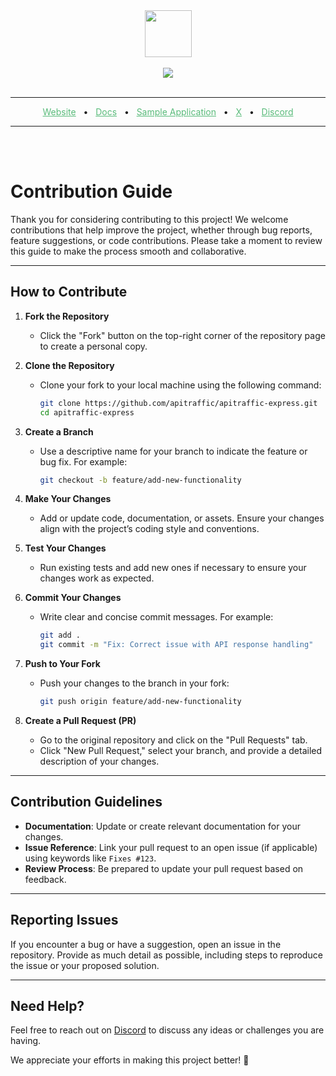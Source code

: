 <div align="center">
  <img src="https://app.apitraffic.io/assets/images/apitraffic-logo.svg" height="75"/>
  <br/>
  <br/>
  <img src="https://cdn.apitraffic.io/images/RepositoryMasthead.png"/>
  <br/>
  <br/>
</div>
<hr />
<div align="center">
    <a href="https://apitraffic.io" target="_blank" style="color: #59BB7A;">Website</a>
    <span>&nbsp;&nbsp;•&nbsp;&nbsp;</span>
    <a href="https://docs.apitraffic.io" target="_blank" style="color: #59BB7A;">Docs</a>
    <span>&nbsp;&nbsp;•&nbsp;&nbsp;</span>
    <a href="https://github.com/apitraffic/apitraffic-express/tree/master/examples/basic" target="_blank" style="color: #59BB7A;">Sample Application</a>
    <span>&nbsp;&nbsp;•&nbsp;&nbsp;</span>    
    <a href="https://x.com/apitraffic" target="_blank" style="color: #59BB7A;">X</a>
    <span>&nbsp;&nbsp;•&nbsp;&nbsp;</span>    
    <a href="https://apitraffic.io/chat" target="_blank" style="color: #59BB7A;">Discord</a>
</div>
<hr />
<br/>
<br/>

# Contribution Guide

Thank you for considering contributing to this project! We welcome contributions that help improve the project, whether through bug reports, feature suggestions, or code contributions. Please take a moment to review this guide to make the process smooth and collaborative.

---

## How to Contribute

1. **Fork the Repository**
   - Click the "Fork" button on the top-right corner of the repository page to create a personal copy.

2. **Clone the Repository**
   - Clone your fork to your local machine using the following command:
     ```bash
     git clone https://github.com/apitraffic/apitraffic-express.git
     cd apitraffic-express
     ```

3. **Create a Branch**
   - Use a descriptive name for your branch to indicate the feature or bug fix. For example:
     ```bash
     git checkout -b feature/add-new-functionality
     ```

4. **Make Your Changes**
   - Add or update code, documentation, or assets. Ensure your changes align with the project’s coding style and conventions.

5. **Test Your Changes**
   - Run existing tests and add new ones if necessary to ensure your changes work as expected.

6. **Commit Your Changes**
   - Write clear and concise commit messages. For example:
     ```bash
     git add .
     git commit -m "Fix: Correct issue with API response handling"
     ```

7. **Push to Your Fork**
   - Push your changes to the branch in your fork:
     ```bash
     git push origin feature/add-new-functionality
     ```

8. **Create a Pull Request (PR)**
   - Go to the original repository and click on the "Pull Requests" tab.
   - Click "New Pull Request," select your branch, and provide a detailed description of your changes.

---

## Contribution Guidelines

- **Documentation**: Update or create relevant documentation for your changes.
- **Issue Reference**: Link your pull request to an open issue (if applicable) using keywords like `Fixes #123`.
- **Review Process**: Be prepared to update your pull request based on feedback.

---

## Reporting Issues

If you encounter a bug or have a suggestion, open an issue in the repository. Provide as much detail as possible, including steps to reproduce the issue or your proposed solution.

---

## Need Help?

Feel free to reach out on [Discord](https://apitraffic.com/chat) to discuss any ideas or challenges you are having.

We appreciate your efforts in making this project better! 🎉
